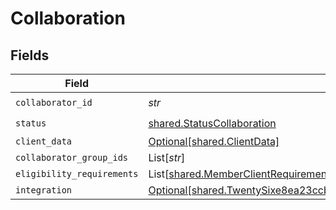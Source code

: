 # Collaboration


## Fields

| Field                                                                                                                                                                                      | Type                                                                                                                                                                                       | Required                                                                                                                                                                                   | Description                                                                                                                                                                                |
| ------------------------------------------------------------------------------------------------------------------------------------------------------------------------------------------ | ------------------------------------------------------------------------------------------------------------------------------------------------------------------------------------------ | ------------------------------------------------------------------------------------------------------------------------------------------------------------------------------------------ | ------------------------------------------------------------------------------------------------------------------------------------------------------------------------------------------ |
| `collaborator_id`                                                                                                                                                                          | *str*                                                                                                                                                                                      | :heavy_check_mark:                                                                                                                                                                         | N/A                                                                                                                                                                                        |
| `status`                                                                                                                                                                                   | [shared.StatusCollaboration](../../models/shared/statuscollaboration.md)                                                                                                                   | :heavy_check_mark:                                                                                                                                                                         | N/A                                                                                                                                                                                        |
| `client_data`                                                                                                                                                                              | [Optional[shared.ClientData]](../../models/shared/clientdata.md)                                                                                                                           | :heavy_minus_sign:                                                                                                                                                                         | N/A                                                                                                                                                                                        |
| `collaborator_group_ids`                                                                                                                                                                   | List[*str*]                                                                                                                                                                                | :heavy_minus_sign:                                                                                                                                                                         | N/A                                                                                                                                                                                        |
| `eligibility_requirements`                                                                                                                                                                 | List[[shared.MemberClientRequirementResponse](../../models/shared/memberclientrequirementresponse.md)]                                                                                     | :heavy_minus_sign:                                                                                                                                                                         | N/A                                                                                                                                                                                        |
| `integration`                                                                                                                                                                              | [Optional[shared.TwentySixe8ea23ccb1e007e7d6560175c7e75c768dac34727b7fe1d834ca24b8221ef4]](../../models/shared/twentysixe8ea23ccb1e007e7d6560175c7e75c768dac34727b7fe1d834ca24b8221ef4.md) | :heavy_minus_sign:                                                                                                                                                                         | N/A                                                                                                                                                                                        |